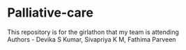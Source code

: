 
# Palliative-care
This repository is for the girlathon that my team is attending
<br>
Authors - Devika S Kumar, Sivapriya K M, Fathima Parveen

